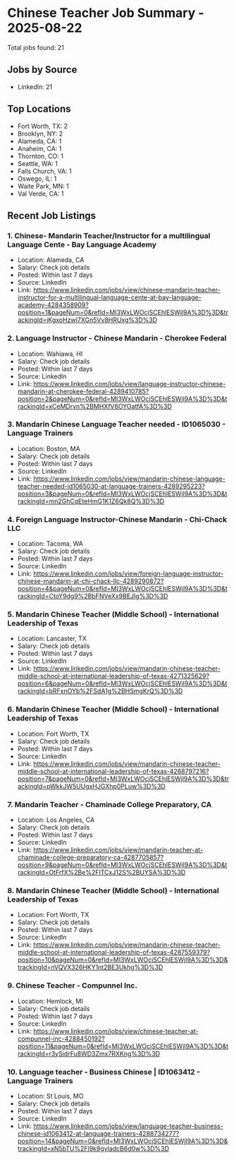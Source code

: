 # Chinese Teacher Job Summary - 2025-08-22

Total jobs found: 21

## Jobs by Source

- LinkedIn: 21

## Top Locations

- Fort Worth, TX: 2
- Brooklyn, NY: 2
- Alameda, CA: 1
- Anaheim, CA: 1
- Thornton, CO: 1
- Seattle, WA: 1
- Falls Church, VA: 1
- Oswego, IL: 1
- Waite Park, MN: 1
- Val Verde, CA: 1

## Recent Job Listings

### 1. Chinese- Mandarin Teacher/Instructor for a multilingual Language Cente - Bay Language Academy
- Location: Alameda, CA
- Salary: Check job details
- Posted: Within last 7 days
- Source: LinkedIn
- Link: https://www.linkedin.com/jobs/view/chinese-mandarin-teacher-instructor-for-a-multilingual-language-cente-at-bay-language-academy-4284358909?position=1&pageNum=0&refId=MI3WxLWOcjSCEhlESWjl9A%3D%3D&trackingId=jKgxoHzwI7XGn5Vv8HRUxg%3D%3D

### 2. Language Instructor - Chinese Mandarin - Cherokee Federal
- Location: Wahiawa, HI
- Salary: Check job details
- Posted: Within last 7 days
- Source: LinkedIn
- Link: https://www.linkedin.com/jobs/view/language-instructor-chinese-mandarin-at-cherokee-federal-4289410785?position=2&pageNum=0&refId=MI3WxLWOcjSCEhlESWjl9A%3D%3D&trackingId=xCeMDrvn%2BMHXfV6OYOatfA%3D%3D

### 3. Mandarin Chinese Language Teacher needed - ID1065030 - Language Trainers
- Location: Boston, MA
- Salary: Check job details
- Posted: Within last 7 days
- Source: LinkedIn
- Link: https://www.linkedin.com/jobs/view/mandarin-chinese-language-teacher-needed-id1065030-at-language-trainers-4289295223?position=3&pageNum=0&refId=MI3WxLWOcjSCEhlESWjl9A%3D%3D&trackingId=mn2GhCqEteHmG1K1Z6Qk8Q%3D%3D

### 4. Foreign Language Instructor-Chinese Mandarin - Chi-Chack LLC
- Location: Tacoma, WA
- Salary: Check job details
- Posted: Within last 7 days
- Source: LinkedIn
- Link: https://www.linkedin.com/jobs/view/foreign-language-instructor-chinese-mandarin-at-chi-chack-llc-4289290872?position=4&pageNum=0&refId=MI3WxLWOcjSCEhlESWjl9A%3D%3D&trackingId=CtoY9dg9%2BbFNVeXx9BEJIg%3D%3D

### 5. Mandarin Chinese Teacher (Middle School) - International Leadership of Texas
- Location: Lancaster, TX
- Salary: Check job details
- Posted: Within last 7 days
- Source: LinkedIn
- Link: https://www.linkedin.com/jobs/view/mandarin-chinese-teacher-middle-school-at-international-leadership-of-texas-4271325629?position=6&pageNum=0&refId=MI3WxLWOcjSCEhlESWjl9A%3D%3D&trackingId=bRFxnOYb%2FSdA1g%2BHSmgKrQ%3D%3D

### 6. Mandarin Chinese Teacher (Middle School) - International Leadership of Texas
- Location: Fort Worth, TX
- Salary: Check job details
- Posted: Within last 7 days
- Source: LinkedIn
- Link: https://www.linkedin.com/jobs/view/mandarin-chinese-teacher-middle-school-at-international-leadership-of-texas-4268797216?position=7&pageNum=0&refId=MI3WxLWOcjSCEhlESWjl9A%3D%3D&trackingId=pWkkJW5UUgxHJGXhp0PLuw%3D%3D

### 7. Mandarin Teacher - Chaminade College Preparatory, CA
- Location: Los Angeles, CA
- Salary: Check job details
- Posted: Within last 7 days
- Source: LinkedIn
- Link: https://www.linkedin.com/jobs/view/mandarin-teacher-at-chaminade-college-preparatory-ca-4287705857?position=9&pageNum=0&refId=MI3WxLWOcjSCEhlESWjl9A%3D%3D&trackingId=OtFrfX%2Be%2FITCxJ12S%2BUYSA%3D%3D

### 8. Mandarin Chinese Teacher (Middle School) - International Leadership of Texas
- Location: Fort Worth, TX
- Salary: Check job details
- Posted: Within last 7 days
- Source: LinkedIn
- Link: https://www.linkedin.com/jobs/view/mandarin-chinese-teacher-middle-school-at-international-leadership-of-texas-4287559379?position=10&pageNum=0&refId=MI3WxLWOcjSCEhlESWjl9A%3D%3D&trackingId=nVQVX326HKY1nt2BE3Ukhg%3D%3D

### 9. Chinese Teacher - Compunnel Inc.
- Location: Hemlock, MI
- Salary: Check job details
- Posted: Within last 7 days
- Source: LinkedIn
- Link: https://www.linkedin.com/jobs/view/chinese-teacher-at-compunnel-inc-4288450192?position=11&pageNum=0&refId=MI3WxLWOcjSCEhlESWjl9A%3D%3D&trackingId=r3ySidrFu8WD3Zmx7RXKng%3D%3D

### 10. Language teacher - Business Chinese | ID1063412 - Language Trainers
- Location: St Louis, MO
- Salary: Check job details
- Posted: Within last 7 days
- Source: LinkedIn
- Link: https://www.linkedin.com/jobs/view/language-teacher-business-chinese-id1063412-at-language-trainers-4288734277?position=14&pageNum=0&refId=MI3WxLWOcjSCEhlESWjl9A%3D%3D&trackingId=xN5bTU%2Fl9k9gyladcB6d0w%3D%3D

